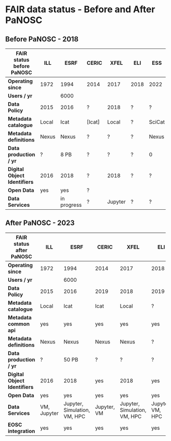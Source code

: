 # FAIR data status - Before and After PaNOSC

## Before PaNOSC - 2018

| FAIR status before PaNOSC   | ILL | ESRF | CERIC | XFEL | ELI | ESS|
| ------------- | ------------- | ------------- | ------------- | ------------- | ------------- | ------------- |
| **Operating since**  | 1972  | 1994 | 2014 | 2017 | 2018 | 2022|
| **Users / yr** |   | 6000 | | | | |
| **Data Policy** | 2015 | 2016 | ? | 2018 | ? | ? |
| **Metadata catalogue** | Local | Icat | [Icat] | Local | ? | SciCat |
| **Metadata definitions** | Nexus | Nexus | ? | ? | ? | Nexus |
| **Data production / yr** |  ? | 8 PB | ? | ? | ? | 0 |
| **Digital Object Identifiers** | 2016 | 2018 | ? | 2018 | ? | ? |
| **Open Data** | yes | yes | ? |   |   |   |
| **Data Services** |  | in progress | ? | Jupyter | ? | ? |

## After PaNOSC - 2023

| FAIR status after PaNOSC   | ILL | ESRF | CERIC | XFEL | ELI | ESS|
| ------------- | ------------- | ------------- | ------------- | ------------- | ------------- | ------------- |
| **Operating since**  | 1972  | 1994 | 2014 | 2017 | 2018 | 2022|
| **Users / yr** |   | 6000 | | | | |
| **Data Policy** | 2015 | 2016 | 2019 | 2018 | 2019 | 2019 |
| **Metadata catalogue** | Local | Icat | Icat | Local | ? | SciCat |
| **Metadata common api** | yes | yes | yes | yes | yes | yes |
| **Metadata definitions** | Nexus | Nexus | Nexus | Nexus | ? | Nexus |
| **Data production / yr** |  ? | 50 PB | ? | ? | ? | ? |
| **Digital Object Identifiers** | 2016 | 2018 | yes | 2018 | yes | yes |
| **Open Data** | yes | yes | yes | yes  | yes  | no  |
| **Data Services** | VM, Jupyter | Jupyter, Simulation, VM, HPC | Jupyter, VM | Jupyter, Simulation, VM, HPC | Jupyter, VM, HPC | Jupyter, Simulation, VM |
| **EOSC integration** | yes | yes | yes | yes  | yes  | yes  |
